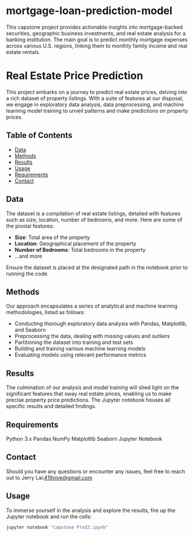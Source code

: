 # mortgage-loan-prediction-model
This capstone project provides actionable insights into mortgage-backed securities, geographic business investments, and real estate analysis for a banking institution. The main goal is to predict monthly mortgage expenses across various U.S. regions, linking them to monthly family income and real estate rentals.

# Real Estate Price Prediction

This project embarks on a journey to predict real estate prices, delving into a rich dataset of property listings. With a suite of features at our disposal, we engage in exploratory data analysis, data preprocessing, and machine learning model training to unveil patterns and make predictions on property prices.

## Table of Contents

- [Data](#data)
- [Methods](#methods)
- [Results](#results)
- [Usage](#usage)
- [Requirements](#requirements)
- [Contact](#contact)

## Data

The dataset is a compilation of real estate listings, detailed with features such as size, location, number of bedrooms, and more. Here are some of the pivotal features:

- **Size**: Total area of the property
- **Location**: Geographical placement of the property
- **Number of Bedrooms**: Total bedrooms in the property
- ...and more

Ensure the dataset is placed at the designated path in the notebook prior to running the code.

## Methods

Our approach encapsulates a series of analytical and machine learning methodologies, listed as follows:

- Conducting thorough exploratory data analysis with Pandas, Matplotlib, and Seaborn
- Preprocessing the data, dealing with missing values and outliers
- Partitioning the dataset into training and test sets
- Building and training various machine learning models
- Evaluating models using relevant performance metrics

## Results

The culmination of our analysis and model training will shed light on the significant features that sway real estate prices, enabling us to make precise property price predictions. The Jupyter notebook houses all specific results and detailed findings.

## Requirements

Python 3.x
Pandas
NumPy
Matplotlib
Seaborn
Jupyter Notebook

## Contact
Should you have any questions or encounter any issues, feel free to reach out to Jerry Lai:419vive@gmail.com



## Usage

To immerse yourself in the analysis and explore the results, fire up the Jupyter notebook and run the cells:

```bash
jupyter notebook "Capstone Prod3.ipynb"


